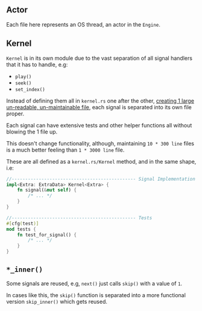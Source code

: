 ## Actor
Each file here represents an OS thread, an actor in the `Engine`.

## Kernel
`Kernel` is in its own module due to the vast separation of all signal handlers that it has to handle, e.g:
- `play()`
- `seek()`
- `set_index()`

Instead of defining them all in `kernel.rs` one after the other, [creating 1 large un-readable, un-maintainable file](https://github.com/hinto-janai/festival/blob/e1d479ca40efbda683b3e2c7d81ffb6e59391698/shukusai/src/audio/audio.rs#L727-L1369), each signal is separated into its own file proper.

Each signal can have extensive tests and other helper functions all without blowing the 1 file up.

This doesn't change functionality, although, maintaining `10 * 300 line` files is a much better feeling than `1 * 3000 line` file.

These are all defined as a `kernel.rs/Kernel` method, and in the same shape, i.e:
```rust
//---------------------------------------------- Signal Implementation
impl<Extra: ExtraData> Kernel<Extra> {
	fn signal(&mut self) {
		/* ... */
	}
}

//---------------------------------------------- Tests
#[cfg(test)]
mod tests {
	fn test_for_signal() {
		/* ... */
	}
}
```

## `*_inner()`
Some signals are reused, e.g, `next()` just calls `skip()` with a value of `1`.

In cases like this, the `skip()` function is separated into a more functional version `skip_inner()` which gets reused.
